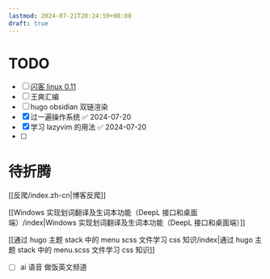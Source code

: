 ```yaml
---
lastmod: 2024-07-21T20:24:59+08:00
draft: true
---
```

# TODO

- [ ] [闪客 linux 0.11](https://github.com/dibingfa/flash-linux0.11-talk?tab=readme-ov-file)
- [ ] 王爽汇编
- [ ] hugo obsidian 双链渲染
- [x] 过一遍操作系统 ✅ 2024-07-20
- [x] 学习 lazyvim 的用法 ✅ 2024-07-20
- [ ] 



# 待折腾

[[反爬/index.zh-cn|博客反爬]]

[[Windows 实现划词翻译及生词本功能（DeepL 接口和桌面端）/index|Windows 实现划词翻译及生词本功能（DeepL 接口和桌面端）]]

[[通过 hugo 主题 stack 中的 menu scss 文件学习 css 知识/index|通过 hugo 主题 stack 中的 menu.scss 文件学习 css 知识]]

- [ ] ai 语音 做饭英文频道

